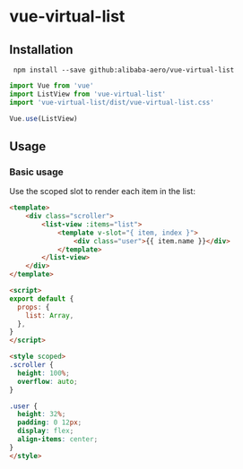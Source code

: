 # vue-virtual-list

## Installation

```
 npm install --save github:alibaba-aero/vue-virtual-list
```

```javascript
import Vue from 'vue'
import ListView from 'vue-virtual-list'
import 'vue-virtual-list/dist/vue-virtual-list.css'

Vue.use(ListView)
```

## Usage

### Basic usage

Use the scoped slot to render each item in the list:

```html
<template>
    <div class="scroller">
        <list-view :items="list">
            <template v-slot="{ item, index }">
                <div class="user">{{ item.name }}</div>
            </template>
        </list-view>
    </div>
</template>

<script>
export default {
  props: {
    list: Array,
  },
}
</script>

<style scoped>
.scroller {
  height: 100%;
  overflow: auto;
}

.user {
  height: 32%;
  padding: 0 12px;
  display: flex;
  align-items: center;
}
</style>
```